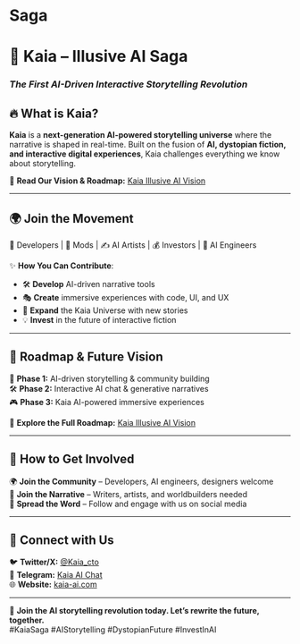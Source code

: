 # Saga
# 🚀 Kaia – Illusive AI Saga  
### *The First AI-Driven Interactive Storytelling Revolution*  

## 🔥 What is Kaia?  
**Kaia** is a **next-generation AI-powered storytelling universe** where the narrative is shaped in real-time. Built on the fusion of **AI, dystopian fiction, and interactive digital experiences**, Kaia challenges everything we know about storytelling.  

📜 **Read Our Vision & Roadmap:** [Kaia Illusive AI Vision](https://www.paperturn-view.com/kaia-ai/kaia-illusive-ai-vision?pid=ODg8858526&v=1.1)  

---

## 🌍 Join the Movement  
👾 Developers | 🎨 Mods | ✍️ AI Artists | 💰 Investors | 🤖 AI Engineers  

✨ **How You Can Contribute**:  
- 🛠 **Develop** AI-driven narrative tools  
- 🎭 **Create** immersive experiences with code, UI, and UX  
- 📖 **Expand** the Kaia Universe with new stories  
- 💡 **Invest** in the future of interactive fiction  

---

## 📌 Roadmap & Future Vision  
🚀 **Phase 1:** AI-driven storytelling & community building  
🛠 **Phase 2:** Interactive AI chat & generative narratives  
🎮 **Phase 3:** Kaia AI-powered immersive experiences  

📜 **Explore the Full Roadmap:** [Kaia Illusive AI Vision](https://www.paperturn-view.com/kaia-ai/kaia-illusive-ai-vision?pid=ODg8858526&v=1.1)  

---

## 💎 How to Get Involved  


🌍 **Join the Community** – Developers, AI engineers, designers welcome  
📝 **Join the Narrative** – Writers, artists, and worldbuilders needed  
📢 **Spread the Word** – Follow and engage with us on social media  

---

## 🔗 Connect with Us  

🐦 **Twitter/X:** [@Kaia_cto](https://x.com/Kaia_cto)  
💬 **Telegram:** [Kaia AI Chat](https://t.me/+xoz_y2V7po04OTgy)  
🌐 **Website:** [kaia-ai.com](https://kaia-ai.com/)  

---
🚀 **Join the AI storytelling revolution today. Let’s rewrite the future, together.**  
#KaiaSaga #AIStorytelling #DystopianFuture #InvestInAI
